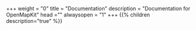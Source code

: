 +++
weight = "0"
title = "Documentation"
description = "Documentation for OpenMapKit"
head =""
alwaysopen = "1"
+++
{{% children description="true"   %}}
